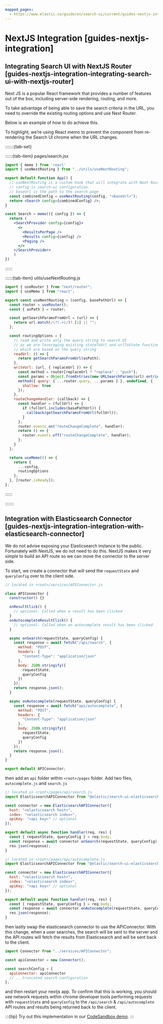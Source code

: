 ```yaml
---
mapped_pages:
  - https://www.elastic.co/guide/en/search-ui/current/guides-nextjs-integration.html
---
```


# NextJS Integration [guides-nextjs-integration]


## Integrating Search UI with NextJS Router [guides-nextjs-integration-integrating-search-ui-with-nextjs-router]

Next JS is a popular React framework that provides a number of features out of the box, including server-side rendering, routing, and more.

To take advantage of being able to save the search criteria in the URL, you need to override the existing routing options and use Next Router.

Below is an example of how to do achieve this.

To highlight, we’re using React memo to prevent the component from re-rendering the Search UI chrome when the URL changes.

:::::::{tab-set}

::::::{tab-item} pages/search.jsx
```jsx
import { memo } from 'react'
import { useNextRouting } from "../utils/useNextRouting";

export default function App() {
  // useNextRouting is a custom hook that will integrate with Next Router with Search UI config
  // config is search-ui configuration.
  // baseUrl is the path to the search page
  const combinedConfig = useNextRouting(config, "<baseUrl>");
  return <Search config={combinedConfig} />;
}

const Search = memo(({ config }) => {
  return (
    <SearchProvider config={config}>
      <>
        <ResultsPerPage />
        <Results config={config} />
        <Paging />
      </>
    </SearchProvider>
    )
})
```
::::::

::::::{tab-item} utils/useNextRouting.js
```jsx
import { useRouter } from "next/router";
import { useMemo } from "react";

export const useNextRouting = (config, basePathUrl) => {
  const router = useRouter();
  const { asPath } = router;

  const getSearchParamsFromUrl = (url) => {
    return url.match(/\?(.+)/)?.[1] || "";
  };

  const routingOptions = {
    // read and write only the query string to search UI
    // as we are leveraging existing stateToUrl and urlToState functions
    // which are based on the query string
    readUrl: () => {
      return getSearchParamsFromUrl(asPath);
    },
    writeUrl: (url, { replaceUrl }) => {
      const method = router[replaceUrl ? "replace" : "push"];
      const params = Object.fromEntries(new URLSearchParams(url).entries());
      method({ query: { ...router.query, ...params } }, undefined, {
        shallow: true
      });
    },
    routeChangeHandler: (callback) => {
      const handler = (fullUrl) => {
        if (fullUrl.includes(basePathUrl)) {
          callback(getSearchParamsFromUrl(fullUrl));
        }
      };
      router.events.on("routeChangeComplete", handler);
      return () => {
        router.events.off("routeChangeComplete", handler);
      };
    }
  };

  return useMemo(() => {
    return {
      ...config,
      routingOptions
    };
  }, [router.isReady]);
};
```
::::::

:::::::

## Integration with Elasticsearch Connector [guides-nextjs-integration-integration-with-elasticsearch-connector]

We do not advise exposing your Elasticsearch instance to the public. Fortunately with NextJS, we do not need to do this. NextJS makes it very simple to build an API route so we can move the connector to the server side.

To start, we create a connector that will send the `requestState` and `queryConfig` over to the client side.

```js
// located in <root>/services/APIConnector.js

class APIConnector {
  constructor() {}

  onResultClick() {
    // optional. Called when a result has been clicked
  }
  onAutocompleteResultClick() {
    // optional. Called when an autocomplete result has been clicked
  }

  async onSearch(requestState, queryConfig) {
    const response = await fetch("/api/search", {
      method: "POST",
      headers: {
        "Content-Type": "application/json"
      },
      body: JSON.stringify({
        requestState,
        queryConfig
      })
    });
    return response.json();
  }

  async onAutocomplete(requestState, queryConfig) {
    const response = await fetch("api/autocomplete", {
      method: "POST",
      headers: {
        "Content-Type": "application/json"
      },
      body: JSON.stringify({
        requestState,
        queryConfig
      })
    });
    return response.json();
  }
}

export default APIConnector;
```

then add an `api` folder within `<root>/pages` folder. Add two files, `autocomplete.js` and `search.js`

```js
// located in <root>/pages/api/search.js
import ElasticsearchAPIConnector from "@elastic/search-ui-elasticsearch-connector";

const connector = new ElasticsearchAPIConnector({
  host: "<elasticsearch host>",
  index: "<elasticsearch index>",
  apiKey: "<api key>" // optional
});

export default async function handler(req, res) {
  const { requestState, queryConfig } = req.body;
  const response = await connector.onSearch(requestState, queryConfig);
  res.json(response);
}
```

```js
// located in <root>/pages/api/autocomplete.js
import ElasticsearchAPIConnector from "@elastic/search-ui-elasticsearch-connector";

const connector = new ElasticsearchAPIConnector({
  host: "<elasticsearch host>",
  index: "<elasticsearch index>",
  apiKey: "<api key>" // optional
});

export default async function handler(req, res) {
  const { requestState, queryConfig } = req.body;
  const response = await connector.onAutocomplete(requestState, queryConfig);
  res.json(response);
}
```

then lastly swap the elasticsearch connector to use the APIConnector. With this change, when a user searches, the search will be sent to the server and the API routes will fetch the results from Elasticsearch and will be sent back to the client.

```js
import Connector from "../services/APIConnector";

const apiConnector = new Connector();

const searchConfig = {
  apiConnector: apiConnector
  // ...truncated search configuration
};
```

and then restart your nextjs app. To confirm that this is working, you should see network requests within chrome developer tools performing requests with `requestState` and `queryConfig` to the `/api/search` & `/api/autocomplete` API routes and results being returned back to the client.

:::{tip}
Try out this implementation in our [CodeSandbox demo](https://codesandbox.io/embed/cool-blackwell-69qutv?fontsize=14&hidenavigation=1&theme=dark).
:::